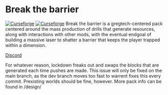 # Break the barrier 
[![Curseforge](http://cf.way2muchnoise.eu/full_564328_downloads.svg)](https://www.curseforge.com/minecraft/modpacks/break-the-barrier) [![Curseforge](http://cf.way2muchnoise.eu/versions/For%20MC_564328_all.svg)](https://www.curseforge.com/minecraft/modpacks/break-the-barrier)
Break the barrier is a gregtech-centered pack centered around the mass production of drills that generate resources, along with interactions with other mods, with the eventual endgoal of building a massive laser to shatter a barrier that keeps the player trapped within a dimension. 

[Discord](https://discord.gg/N8b2JEfAqb)

For whatever reason, lockdown freaks out and swaps the blocks that are generated each time pushes are made. This issue will only be fixed on the main branch, as the dev branch moves too fast to warrent fixes this every commit. Prexisting worlds should be fine, however.
More pack info can be found in /design/